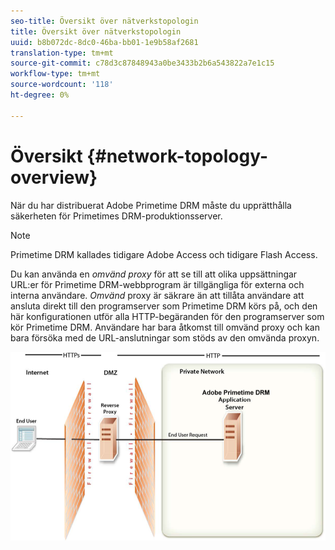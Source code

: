 ```yaml
---
seo-title: Översikt över nätverkstopologin
title: Översikt över nätverkstopologin
uuid: b8b072dc-8dc0-46ba-bb01-1e9b58af2681
translation-type: tm+mt
source-git-commit: c78d3c87848943a0be3433b2b6a543822a7e1c15
workflow-type: tm+mt
source-wordcount: '118'
ht-degree: 0%

---
```



# Översikt {#network-topology-overview}

När du har distribuerat Adobe Primetime DRM måste du upprätthålla säkerheten för Primetimes DRM-produktionsserver.

>[!NOTE]
>
>Primetime DRM kallades tidigare Adobe Access och tidigare Flash Access.

Du kan använda en *omvänd proxy* för att se till att olika uppsättningar URL:er för Primetime DRM-webbprogram är tillgängliga för externa och interna användare. *Omvänd* proxy är säkrare än att tillåta användare att ansluta direkt till den programserver som Primetime DRM körs på, och den här konfigurationen utför alla HTTP-begäranden för den programserver som kör Primetime DRM. Användare har bara åtkomst till omvänd proxy och kan bara försöka med de URL-anslutningar som stöds av den omvända proxyn.

<!--<a id="fig_8083A8C794B646CD87985EC891B60663"></a>-->

![](assets/AdobeAccess_4_SecureDeployment.png)